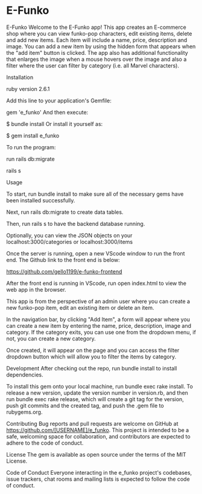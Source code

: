 # E-Funko

E-Funko
Welcome to the E-Funko app! This app creates an E-commerce shop where you can view funko-pop characters, edit existing items, delete and add new items. Each item will include a name, price, description and image. You can add a new item by using the hidden form that appears when the "add item" button is clicked. The app also has additional functionality that enlarges the image when a mouse hovers over the image and also a filter where the user can filter by category (i.e. all Marvel characters).

Installation

ruby version 2.6.1

Add this line to your application's Gemfile:

gem 'e_funko' And then execute:

$ bundle install Or install it yourself as:

$ gem install e_funko

To run the program:

run rails db:migrate

rails s

Usage

To start, run bundle install to make sure all of the necessary gems have been installed successfully.

Next, run rails db:migrate to create data tables.

Then, run rails s to have the backend database running.

Optionally, you can view the JSON objects on your localhost:3000/categories or localhost:3000/items

Once the server is running, open a new VScode window to run the front end. The Github link to the front end is below:

https://github.com/gello1199/e-funko-frontend

After the front end is running in VScode, run open index.html to view the web app in the browser.

This app is from the perspective of an admin user where you can create a new funko-pop item, edit an existing item or delete an item. 

In the navigation bar, by clicking "Add Item", a form will appear where you can create a new item by entering the name, price, description, image and category. If the category exits, you can use one from the dropdown menu, if not, you can create a new category.

Once created, it will appear on the page and you can access the filter dropdown button which will allow you to filter the items by category.



Development After checking out the repo, run bundle install to install dependencies.

To install this gem onto your local machine, run bundle exec rake install. To release a new version, update the version number in version.rb, and then run bundle exec rake release, which will create a git tag for the version, push git commits and the created tag, and push the .gem file to rubygems.org.

Contributing Bug reports and pull requests are welcome on GitHub at https://github.com/[USERNAME]/e_funko. This project is intended to be a safe, welcoming space for collaboration, and contributors are expected to adhere to the code of conduct.

License The gem is available as open source under the terms of the MIT License.

Code of Conduct Everyone interacting in the e_funko project's codebases, issue trackers, chat rooms and mailing lists is expected to follow the code of conduct.


